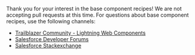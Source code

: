 Thank you for your interest in the base component recipes! We are not accepting pull requests at this time. For questions about base component recipes, use the following channels: 

  * [Trailblazer Community - Lightning Web Components](https://success.salesforce.com/ui/core/chatter/groups/GroupProfilePage?g=0F93A000000LlT2SAK)
  * [Salesforce Developer Forums](https://developer.salesforce.com/forums)
  * [Salesforce Stackexchange](https://salesforce.stackexchange.com/)
